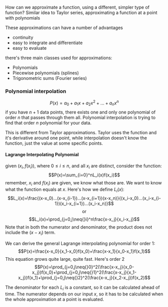 How can we approximate a function, using a different, simpler type of function? Similar idea to Taylor series, approximating a function at a point with polynomials

These approximations can have a number of advantages
- continuity
- easy to integrate and differentiate
- easy to evaluate

there's three main classes used for approximations:
- Polynomials
- Piecewise polynomials (splines) 
- Trigonometric sums (Fourier series)

### Polynomial interpolation
$$P(x)=a_0+a_1x+a_2x^2+...+a_nx^n$$
if you have $n+1$ data points, there exists one and only one polynomial of order $n$ that passes through them all. Polynomial interpolation is trying to find that order $n$ polynomial for your data.

This is different from Taylor approximations. Taylor uses the function and it's derivative around one point, while interpolation doesn't know the function, just the value at some specific points.

#### Lagrange Interpolating Polynomial
given $(x_i,f(x_i))$, where $0\leq{}i\leq{}n$, and all $x_i$ are distinct, consider the function:
$$P(x)=\sum_{i=0}^nL_i(x)f(x_i)$$
remember, $x_i$ and $f(x_i)$ are given, we know what those are. We want to know what the function equals at $x$.
Here's how we define $L_i(x)$:
$$L_i(x)=\frac{(x-x_0)...(x-x_{i-1})...(x-x_{i+1})(x-x_n)}{(x_i-x_0)...(x_i-x_{i-1})(x_i-x_{i+1})...(x_i-x_n)}$$
$$\text{or}$$
$$L_i(x)=\prod_{j=0,j\neq{}i}^n\frac{x-x_j}{x_i-x_j}$$
Note that in both the numerator and denominator, the product does not include the $(x-x_i)$ term.

We can derive the general Lagrange interpolating polynomial for order 1:
$$P(x)=\frac{x-x_0}{x_1-x_0}f(x_0)+\frac{x-x_1}{x_0-x_1}f(x_1)$$
This equation grows quite large, quite fast. Here's order 2
$$P(x)=\prod_{j=0,j\neq{}0}^2(\frac{x-x_j}{x_0-x_j})f(x_0)+\prod_{j=0,j\neq{}1}^2(\frac{x-x_j}{x_1-x_j})f(x_1)+\prod_{j=0,j\neq{}2}^2(\frac{x-x_j}{x_2-x_j})f(x_2)$$

The denominator for each $L_i$ is a constant, so it can be calculated ahead of time. The numerator depends on our input $x$, so it has to be calculated when the whole approximation at a point is evaluated.

